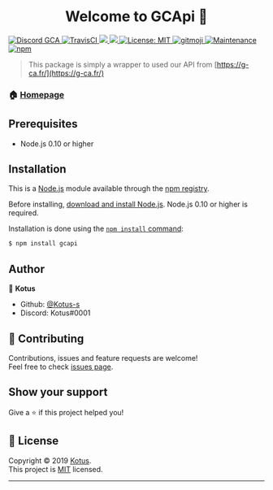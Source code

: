 <h1 align="center">Welcome to GCApi 👋</h1>
<p>
  <a href="https://discord.gg/bjDJJjy" target="_blank">
    <img alt="Discord GCA" src="https://discordapp.com/api/v6/guilds/223070469148901376/widget.png" />
  </a>
  <a href="https://travis-ci.com/Kotus-s/gcapi" target="_blank">
    <img alt="TravisCI" src="https://travis-ci.com/Kotus-s/gcapi.svg?branch=master" />
  </a>
  <a href="https://codeclimate.com/github/Kotus-s/gcapi/maintainability">
    <img src="https://api.codeclimate.com/v1/badges/a489c1ea485de09ac25a/maintainability" />
  </a>
  <a href="https://david-dm.org/Kotus-s/gcapi" title="dependencies status">
    <img src="https://david-dm.org/Kotus-s/gcapi/status.svg"/>
  </a>
  <a href="https://github.com/Kotus-s/gcapi/blob/master/LICENSE" target="_blank">
    <img alt="License: MIT" src="https://img.shields.io/github/license/Kotus-s/gcapi" />
  </a>
  <a href="https://github.com/carloscuesta/gitmoji" target="_blank">
    <img alt="gitmoji" src="https://img.shields.io/badge/gitmoji-%20😜%20😍-FFDD67.svg?style=flat-square" />
  </a>
  <a href="https://github.com/Kotus-s/gcapi/graphs/commit-activity" target="_blank">
    <img alt="Maintenance" src="https://img.shields.io/badge/Maintained%3F-yes-green.svg" />
  </a>
  <a href="https://www.npmjs.com/package/gcapi" target="_blank">
    <img alt="npm" src="https://img.shields.io/npm/dm/gcapi">
  </a>
</p>

> This package is simply a wrapper to used our API from [https://g-ca.fr/](https://g-ca.fr/)

### 🏠 [Homepage](https://github.com/Kotus-s/gcapi#readme)

## Prerequisites

- Node.js 0.10 or higher

## Installation

This is a [Node.js](https://nodejs.org/en/) module available through the
[npm registry](https://www.npmjs.com/).

Before installing, [download and install Node.js](https://nodejs.org/en/download/).
Node.js 0.10 or higher is required.

Installation is done using the
[`npm install` command](https://docs.npmjs.com/getting-started/installing-npm-packages-locally):

```bash
$ npm install gcapi
```

## Author

👤 **Kotus**

* Github: [@Kotus-s](https://github.com/Kotus-s)
* Discord: Kotus#0001

## 🤝 Contributing

Contributions, issues and feature requests are welcome!<br />Feel free to check [issues page](https://github.com/Kotus-s/gcapi/issues).

## Show your support

Give a ⭐️ if this project helped you!

## 📝 License

Copyright © 2019 [Kotus](https://github.com/Kotus-s).<br />
This project is [MIT](https://github.com/Kotus-s/gcapi/blob/master/LICENSE) licensed.

***
